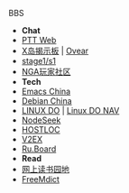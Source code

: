 
BBS
- **Chat**
- [PTT Web](https://pttweb.tw/)
- [X岛揭示板](https://www.nmbxd1.com/Forum) | [Ovear](https://ovear.info/)
- [stage1/s1](https://bbs.saraba1st.com/2b/forum.php)
- [NGA玩家社区](https://ngabbs.com/)
- **Tech**
- [Emacs China](https://emacs-china.org/)
- [Debian China](https://forums.debiancn.org/)
- [LINUX DO](https://linux.do/) | [Linux DO NAV](https://nav.linux.do/)
- [NodeSeek](https://www.nodeseek.com/)
- [HOSTLOC](https://hostloc.com/forum.php)
- [V2EX](https://www.v2ex.com/)
- [Ru.Board](https://forum.ru-board.com/)
- **Read**
- [网上读书园地](https://www.readfree.net/bbs/)
- [FreeMdict](https://forum.freemdict.com/)
